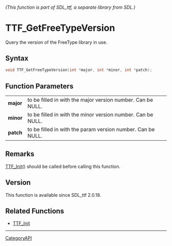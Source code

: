 ###### (This function is part of SDL_ttf, a separate library from SDL.)
# TTF_GetFreeTypeVersion

Query the version of the FreeType library in use.

## Syntax

```c
void TTF_GetFreeTypeVersion(int *major, int *minor, int *patch);

```

## Function Parameters

|               |                                                             |
| ------------- | ----------------------------------------------------------- |
| **major**     | to be filled in with the major version number. Can be NULL. |
| **minor**     | to be filled in with the minor version number. Can be NULL. |
| **patch**     | to be filled in with the param version number. Can be NULL. |

## Remarks

[TTF_Init](TTF_Init)() should be called before calling this function.

## Version

This function is available since SDL_ttf 2.0.18.

## Related Functions

* [TTF_Init](TTF_Init)

----
[CategoryAPI](CategoryAPI)

